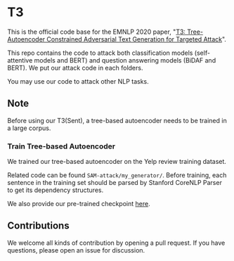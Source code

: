 # T3

This is the official code base for the EMNLP 2020 paper, "[T3: Tree-Autoencoder Constrained Adversarial Text Generation for Targeted Attack](https://arxiv.org/pdf/1912.10375.pdf)".

This repo contains the code to attack both classification models (self-attentive models and BERT) and question answering models (BiDAF and BERT). We put our attack code in each folders. 

You may use our code to attack other NLP tasks.

## Note

Before using our T3(Sent), a tree-based autoencoder needs to be trained in a large corpus.

### Train Tree-based Autoencoder

We trained our tree-based autoencoder on the Yelp review training dataset. 

Related code can be found `SAM-attack/my_generator/`. Before training, each 
sentence in the training set should be parsed by Stanford CoreNLP Parser to get its dependency structures.

We also provide our pre-trained checkpoint [here](https://drive.google.com/file/d/1gIILKNhE3H0heisgNVHbES3GKWos4w1K/view?usp=sharing).

## Contributions

We welcome all kinds of contribution by opening a pull request. If you have questions, please open an issue for discussion.   

